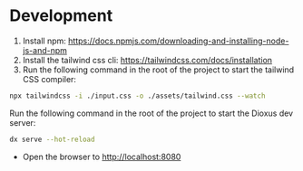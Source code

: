 # Development

1. Install npm: <https://docs.npmjs.com/downloading-and-installing-node-js-and-npm>
2. Install the tailwind css cli: <https://tailwindcss.com/docs/installation>
3. Run the following command in the root of the project to start the tailwind CSS compiler:

```bash
npx tailwindcss -i ./input.css -o ./assets/tailwind.css --watch
```

Run the following command in the root of the project to start the Dioxus dev server:

```bash
dx serve --hot-reload
```

- Open the browser to <http://localhost:8080>

